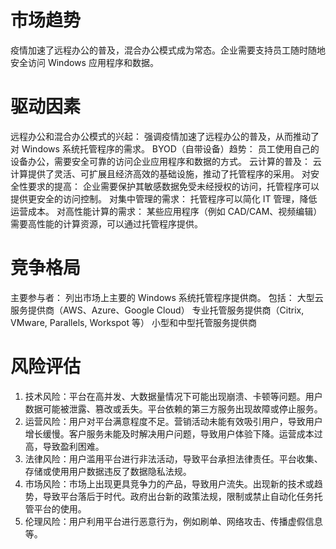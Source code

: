 # 市场趋势

疫情加速了远程办公的普及，混合办公模式成为常态。企业需要支持员工随时随地安全访问 Windows 应用程序和数据。

# 驱动因素

远程办公和混合办公模式的兴起： 强调疫情加速了远程办公的普及，从而推动了对 Windows 系统托管程序的需求。
BYOD（自带设备）趋势： 员工使用自己的设备办公，需要安全可靠的访问企业应用程序和数据的方式。
云计算的普及： 云计算提供了灵活、可扩展且经济高效的基础设施，推动了托管程序的采用。
对安全性要求的提高： 企业需要保护其敏感数据免受未经授权的访问，托管程序可以提供更安全的访问控制。
对集中管理的需求： 托管程序可以简化 IT 管理，降低运营成本。
对高性能计算的需求： 某些应用程序（例如 CAD/CAM、视频编辑）需要高性能的计算资源，可以通过托管程序提供。

# 竞争格局

主要参与者： 列出市场上主要的 Windows 系统托管程序提供商。 包括：
大型云服务提供商（AWS、Azure、Google Cloud）
专业托管服务提供商（Citrix, VMware, Parallels, Workspot 等）
小型和中型托管服务提供商

# 风险评估
1. 技术风险：平台在高并发、大数据量情况下可能出现崩溃、卡顿等问题。用户数据可能被泄露、篡改或丢失。平台依赖的第三方服务出现故障或停止服务。
2. 运营风险：用户对平台满意程度不足。营销活动未能有效吸引用户，导致用户增长缓慢。客户服务未能及时解决用户问题，导致用户体验下降。运营成本过高，导致盈利困难。
3. 法律风险：用户滥用平台进行非法活动，导致平台承担法律责任。平台收集、存储或使用用户数据违反了数据隐私法规。
4. 市场风险：市场上出现更具竞争力的产品，导致用户流失。出现新的技术或趋势，导致平台落后于时代。政府出台新的政策法规，限制或禁止自动化任务托管平台的使用。
5. 伦理风险：用户利用平台进行恶意行为，例如刷单、网络攻击、传播虚假信息等。